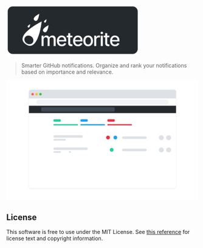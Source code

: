 <img width="350" src=".github/logo.png" />

> Smarter GitHub notifications. Organize and rank your notifications based on importance and relevance.

<div align="center">
  <img width="650" src=".github/template.png" />
</div>

## License

This software is free to use under the MIT License. See [this reference](https://opensource.org/licenses/MIT) for license text and copyright information.
